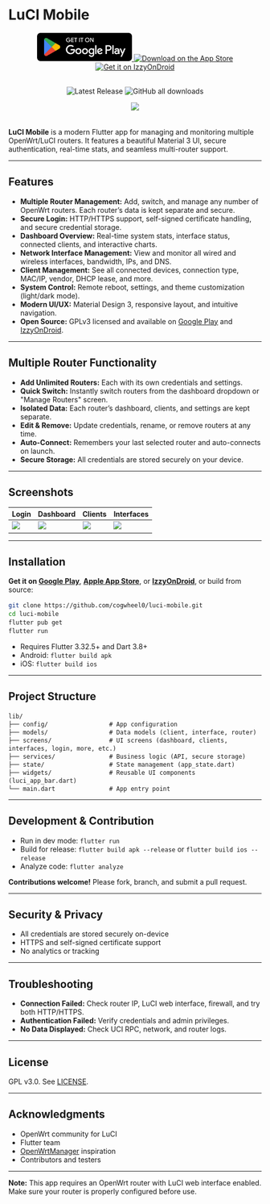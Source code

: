 # LuCI Mobile

<div align="center">
  <a href="https://play.google.com/store/apps/details?id=com.cogwheel.LuCIMobile">
    <img src="https://github.com/pioug/google-play-badges/raw/refs/heads/main/svg/English.svg" alt="Get it on Google Play" style="height:56px;"/>
  </a>
  <a href="https://apps.apple.com/app/luci-mobile/id6749455847">
    <img src="https://developer.apple.com/assets/elements/badges/download-on-the-app-store.svg" alt="Download on the App Store" style="height:56px;"/>
  </a>
  <a href="https://apt.izzysoft.de/fdroid/index/apk/com.cogwheel.LuCIMobile">
    <img src="https://gitlab.com/IzzyOnDroid/repo/-/raw/master/assets/IzzyOnDroidButton.svg" alt="Get it on IzzyOnDroid" style="height:56px;"/>
  </a>
  <br><br>

![Latest Release](https://shields.rbtlog.dev/simple/com.cogwheel.LuCIMobile)
![GitHub all downloads](https://img.shields.io/github/downloads/cogwheel0/luci-mobile/total?style=flat-square&label=Downloads&logo=github&color=0A84FF)

<img src="fastlane/metadata/android/en-US/images/phoneScreenshots/flutter_01.png" width="300"/>
</div>

<br>

**LuCI Mobile** is a modern Flutter app for managing and monitoring multiple OpenWrt/LuCI routers. It features a beautiful Material 3 UI, secure authentication, real-time stats, and seamless multi-router support.

---

## Features

- **Multiple Router Management:** Add, switch, and manage any number of OpenWrt routers. Each router’s data is kept separate and secure.
- **Secure Login:** HTTP/HTTPS support, self-signed certificate handling, and secure credential storage.
- **Dashboard Overview:** Real-time system stats, interface status, connected clients, and interactive charts.
- **Network Interface Management:** View and monitor all wired and wireless interfaces, bandwidth, IPs, and DNS.
- **Client Management:** See all connected devices, connection type, MAC/IP, vendor, DHCP lease, and more.
- **System Control:** Remote reboot, settings, and theme customization (light/dark mode).
- **Modern UI/UX:** Material Design 3, responsive layout, and intuitive navigation.
- **Open Source:** GPLv3 licensed and available on [Google Play](https://play.google.com/store/apps/details?id=com.cogwheel.LuCIMobile) and [IzzyOnDroid](https://apt.izzysoft.de/fdroid/index/apk/com.cogwheel.LuCIMobile).

---

## Multiple Router Functionality

- **Add Unlimited Routers:** Each with its own credentials and settings.
- **Quick Switch:** Instantly switch routers from the dashboard dropdown or "Manage Routers" screen.
- **Isolated Data:** Each router’s dashboard, clients, and settings are kept separate.
- **Edit & Remove:** Update credentials, rename, or remove routers at any time.
- **Auto-Connect:** Remembers your last selected router and auto-connects on launch.
- **Secure Storage:** All credentials are stored securely on your device.

---

## Screenshots

| Login | Dashboard | Clients | Interfaces |
|-------|-----------|---------|------------|
| <img src="fastlane/metadata/android/en-US/images/phoneScreenshots/flutter_02.png" width="200"/> | <img src="fastlane/metadata/android/en-US/images/phoneScreenshots/flutter_01.png" width="200"/> | <img src="fastlane/metadata/android/en-US/images/phoneScreenshots/flutter_03.png" width="200"/> | <img src="fastlane/metadata/android/en-US/images/phoneScreenshots/flutter_05.png" width="200"/> |

---

## Installation

**Get it on [Google Play](https://play.google.com/store/apps/details?id=com.cogwheel.LuCIMobile)**, **[Apple App Store](https://apps.apple.com/app/luci-mobile/id6749455847)**, or **[IzzyOnDroid](https://apt.izzysoft.de/fdroid/index/apk/com.cogwheel.LuCIMobile)**, or build from source:

```bash
git clone https://github.com/cogwheel0/luci-mobile.git
cd luci-mobile
flutter pub get
flutter run
```

- Requires Flutter 3.32.5+ and Dart 3.8+
- Android: `flutter build apk`  
- iOS: `flutter build ios`

---

## Project Structure

```
lib/
├── config/                 # App configuration
├── models/                 # Data models (client, interface, router)
├── screens/                # UI screens (dashboard, clients, interfaces, login, more, etc.)
├── services/               # Business logic (API, secure storage)
├── state/                  # State management (app_state.dart)
├── widgets/                # Reusable UI components (luci_app_bar.dart)
└── main.dart               # App entry point
```

---

## Development & Contribution

- Run in dev mode: `flutter run`
- Build for release: `flutter build apk --release` or `flutter build ios --release`
- Analyze code: `flutter analyze`

**Contributions welcome!** Please fork, branch, and submit a pull request.

---

## Security & Privacy
- All credentials are stored securely on-device
- HTTPS and self-signed certificate support
- No analytics or tracking

---

## Troubleshooting

- **Connection Failed:** Check router IP, LuCI web interface, firewall, and try both HTTP/HTTPS.
- **Authentication Failed:** Verify credentials and admin privileges.
- **No Data Displayed:** Check UCI RPC, network, and router logs.

---

## License

GPL v3.0. See [LICENSE](LICENSE).

---

## Acknowledgments
- OpenWrt community for LuCI
- Flutter team
- [OpenWrtManager](https://github.com/hagaygo/OpenWrtManager) inspiration
- Contributors and testers

---

**Note:** This app requires an OpenWrt router with LuCI web interface enabled. Make sure your router is properly configured before use.
